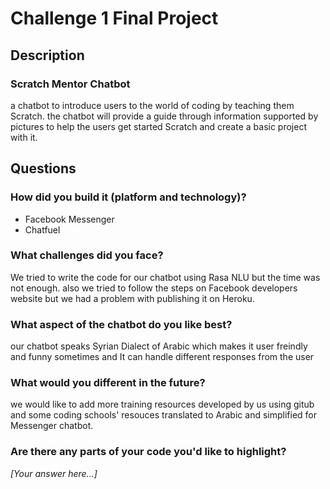 # Challenge 1 Final Project

## Description

### Scratch Mentor Chatbot
a chatbot to introduce users to the world of coding by teaching them Scratch. 
the chatbot will provide a guide through information supported by pictures to help the users get started Scratch and create a basic project with it.


## Questions

### How did you build it (platform and technology)?

- Facebook Messenger
- Chatfuel

### What challenges did you face?

We tried to write the code for our chatbot using Rasa NLU but the time was not enough.
also we tried to follow the steps on Facebook developers website but we had a problem with publishing it on Heroku.

### What aspect of the chatbot do you like best? 

our chatbot speaks Syrian Dialect of Arabic which makes it user freindly and funny sometimes and It can handle different responses from the user

### What would you different in the future? 

we would like to add more training resources developed by us using gitub and some coding schools' resouces translated to Arabic and simplified for Messenger chatbot.

### Are there any parts of your code you'd like to highlight?

*[Your answer here...]*
